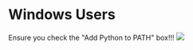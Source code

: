 # Windows Users
Ensure you check the "Add Python to PATH" box!!!
![](https://github.com/kecorbin/sevt-devops-intro/blob/master/images/win-python27.png)

